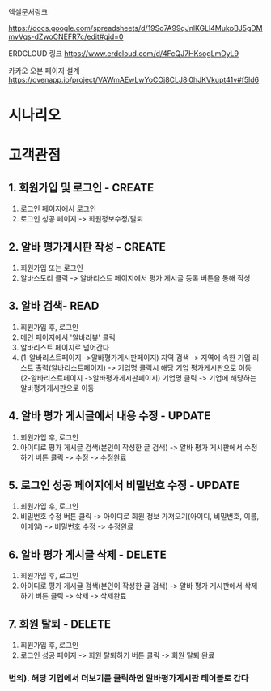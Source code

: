 엑셀문서링크

https://docs.google.com/spreadsheets/d/19So7A99qJnlKGLl4MukpBJ5gDMmvVqs-dZwoCNEFR7c/edit#gid=0

ERDCLOUD 링크
https://www.erdcloud.com/d/4FcQJ7HKsogLmDyL9

카카오 오븐 페이지 설계
https://ovenapp.io/project/VAWmAEwLwYoCOj8CLJ8i0hJKVkupt41v#f5ld6


# 시나리오

# 고객관점
## 1. 회원가입 및 로그인 - CREATE
1. 로그인 페이지에서 로그인
3. 로그인 성공 페이지 -> 회원정보수정/탈퇴 

## 2. 알바 평가게시판 작성 - CREATE
1. 회원가입 또는 로그인
2. 알바스토리 클릭 -> 알바리스트 페이지에서 평가 게시글 등록 버튼을 통해 작성

## 3. 알바 검색- READ
1. 회원가입 후, 로그인
2. 메인 페이지에서 '알바리뷰'  클릭
3. 알바리스트 페이지로 넘어간다
4.  (1-알바리스트페이지 ->알바평가게시판페이지) 지역 검색 -> 지역에 속한 기업 리스트 출력(알바리스트페이지) -> 기업명 클릭시 해당 기업 평가게시판으로 이동  
    (2-알바리스트페이지 ->알바평가게시판페이지) 기업명 클릭 -> 기업에 해당하는 알바평가게시판으로 이동 
   
## 4. 알바 평가 게시글에서 내용 수정 - UPDATE 
1. 회원가입 후, 로그인
2. 아이디로 평가 게시글 검색(본인이 작성한 글 검색) -> 알바 평가 게시판에서 수정하기 버튼 클릭 -> 수정 -> 수정완료 

## 5. 로그인 성공 페이지에서 비밀번호 수정 - UPDATE 
1. 회원가입 후, 로그인
2. 비밀번호 수정 버튼 클릭 -> 아이디로 회원 정보 가져오기(아이디, 비밀번호, 이름, 이메일)  ->  비밀번호 수정 -> 수정완료

## 6. 알바 평가 게시글 삭제 - DELETE
1. 회원가입 후, 로그인
2. 아이디로 평가 게시글 검색(본인이 작성한 글 검색) -> 알바 평가 게시판에서 삭제하기 버튼 클릭 -> 삭제 -> 삭제완료

## 7. 회원 탈퇴 - DELETE
1. 회원가입 후, 로그인
2. 로그인 성공 페이지 -> 회원 탈퇴하기 버튼 클릭 -> 회원 탈퇴 완료

### 번외). 해당 기업에서 더보기를 클릭하면 알바평가게시판 테이블로 간다

